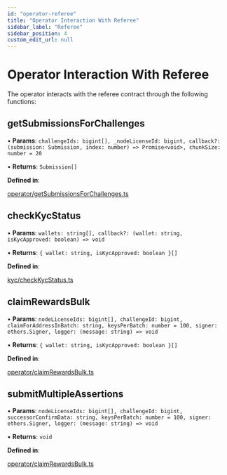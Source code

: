 ```yaml
---
id: "operator-referee"
title: "Operator Interaction With Referee"
sidebar_label: "Referee"
sidebar_position: 4
custom_edit_url: null
---
```


# Operator Interaction With Referee

The operator interacts with the referee contract through the following functions:

## getSubmissionsForChallenges

• **Params**: `challengeIds: bigint[], _nodeLicenseId: bigint, callback?: (submission: Submission, index: number) => Promise<void>, chunkSize: number = 20`

• **Returns**: `Submission[]`

**Defined in**:

[operator/getSubmissionsForChallenges.ts](https://github.com/xai-foundation/sentry/blob/fe751c5eb031e20365a15eef1f0eba36a8144d5e/packages/core/src/operator/getSubmissionsForChallenges.ts)

## checkKycStatus

• **Params**: `wallets: string[], callback?: (wallet: string, isKycApproved: boolean) => void`

• **Returns**: `{ wallet: string, isKycApproved: boolean }[]`

**Defined in**:

[kyc/checkKycStatus.ts](https://github.com/xai-foundation/sentry/blob/fe751c5eb031e20365a15eef1f0eba36a8144d5e/packages/core/src/kyc/checkKycStatus.ts)

## claimRewardsBulk

• **Params**: `nodeLicenseIds: bigint[], challengeId: bigint, claimForAddressInBatch: string, keysPerBatch: number = 100, signer: ethers.Signer, logger: (message: string) => void`

• **Returns**: `{ wallet: string, isKycApproved: boolean }[]`

**Defined in**:

[operator/claimRewardsBulk.ts](https://github.com/xai-foundation/sentry/blob/fe751c5eb031e20365a15eef1f0eba36a8144d5e/packages/core/src/operator/claimRewardsBulk.ts)

## submitMultipleAssertions

• **Params**: `nodeLicenseIds: bigint[], challengeId: bigint, successorConfirmData: string, keysPerBatch: number = 100, signer: ethers.Signer, logger: (message: string) => void`

• **Returns**: `void`

**Defined in**:

[operator/claimRewardsBulk.ts](https://github.com/xai-foundation/sentry/blob/fe751c5eb031e20365a15eef1f0eba36a8144d5e/packages/core/src/operator/claimRewardsBulk.ts)
